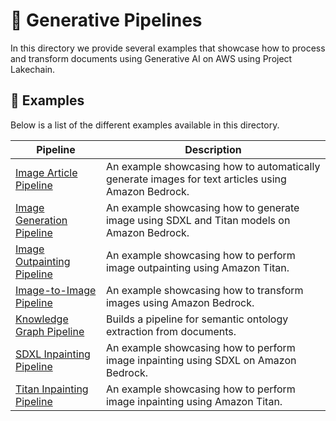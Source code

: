# 🤖 Generative Pipelines

In this directory we provide several examples that showcase how to process and transform documents using Generative AI on AWS using Project Lakechain.

## 🌟 Examples

Below is a list of the different examples available in this directory.

Pipeline | Description
--- | ---
[Image Article Pipeline](image-article-pipeline) | An example showcasing how to automatically generate images for text articles using Amazon Bedrock.
[Image Generation Pipeline](image-generation-pipeline) | An example showcasing how to generate image using SDXL and Titan models on Amazon Bedrock.
[Image Outpainting Pipeline](image-outpainting-pipeline) | An example showcasing how to perform image outpainting using Amazon Titan.
[Image-to-Image Pipeline](image-to-image-pipeline) | An example showcasing how to transform images using Amazon Bedrock.
[Knowledge Graph Pipeline](knowledge-graph-pipeline) | Builds a pipeline for semantic ontology extraction from documents.
[SDXL Inpainting Pipeline](sdxl-inpainting-pipeline) | An example showcasing how to perform image inpainting using SDXL on Amazon Bedrock.
[Titan Inpainting Pipeline](titan-inpainting-pipeline) | An example showcasing how to perform image inpainting using Amazon Titan.
